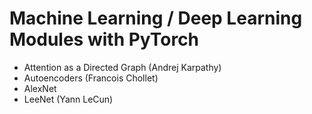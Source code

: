 # Machine Learning / Deep Learning Modules with PyTorch
* Attention as a Directed Graph (Andrej Karpathy)
* Autoencoders (Francois Chollet)
* AlexNet
* LeeNet (Yann LeCun)
